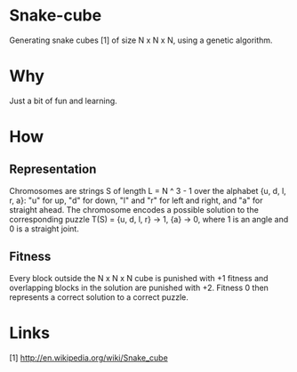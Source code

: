 Snake-cube
==========

Generating snake cubes [1] of size N x N x N, using a genetic algorithm.

Why
===

Just a bit of fun and learning.

How
===

Representation
--------------

Chromosomes are strings S of length L = N ^ 3 - 1 over the alphabet {u, d, l, r, a}: "u" for up, "d" for down, "l" and "r" for left and right, and "a" for straight ahead. The chromosome encodes a possible solution to the corresponding puzzle T(S) = {u, d, l, r} -> 1, {a} -> 0, where 1 is an angle and 0 is a straight joint.

Fitness
-------

Every block outside the N x N x N cube is punished with +1 fitness and overlapping blocks in the solution are punished with +2. Fitness 0 then represents a correct solution to a correct puzzle.

Links
=====

[1] http://en.wikipedia.org/wiki/Snake_cube
